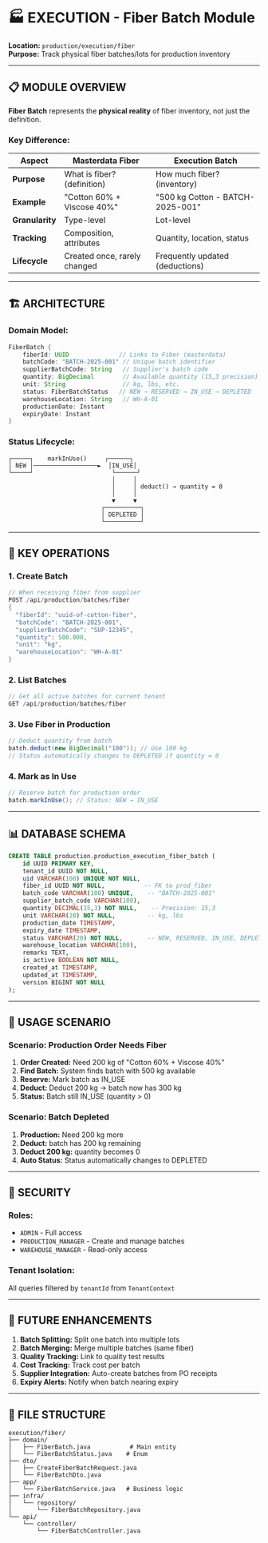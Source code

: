 # 🏭 EXECUTION - Fiber Batch Module

**Location:** `production/execution/fiber`  
**Purpose:** Track physical fiber batches/lots for production inventory

---

## 📋 MODULE OVERVIEW

**Fiber Batch** represents the **physical reality** of fiber inventory, not just the definition.

### **Key Difference:**

| Aspect          | Masterdata Fiber             | Execution Batch                  |
| --------------- | ---------------------------- | -------------------------------- |
| **Purpose**     | What is fiber? (definition)  | How much fiber? (inventory)      |
| **Example**     | "Cotton 60% + Viscose 40%"   | "500 kg Cotton - BATCH-2025-001" |
| **Granularity** | Type-level                   | Lot-level                        |
| **Tracking**    | Composition, attributes      | Quantity, location, status       |
| **Lifecycle**   | Created once, rarely changed | Frequently updated (deductions)  |

---

## 🏗️ ARCHITECTURE

### **Domain Model:**

```java
FiberBatch {
    fiberId: UUID              // Links to Fiber (masterdata)
    batchCode: "BATCH-2025-001" // Unique batch identifier
    supplierBatchCode: String   // Supplier's batch code
    quantity: BigDecimal        // Available quantity (15,3 precision)
    unit: String                // kg, lbs, etc.
    status: FiberBatchStatus   // NEW → RESERVED → IN_USE → DEPLETED
    warehouseLocation: String   // WH-A-01
    productionDate: Instant
    expiryDate: Instant
}
```

### **Status Lifecycle:**

```
┌─────┐    markInUse()     ┌──────┐
│ NEW │──────────────────►  │IN_USE│
└─────┘                      └──────┘
                             │     │
                             │     │ deduct() → quantity = 0
                             │     │
                             ▼     ▼
                          ┌──────────┐
                          │ DEPLETED │
                          └──────────┘
```

---

## 🔧 KEY OPERATIONS

### **1. Create Batch**

```java
// When receiving fiber from supplier
POST /api/production/batches/fiber
{
  "fiberId": "uuid-of-cotton-fiber",
  "batchCode": "BATCH-2025-001",
  "supplierBatchCode": "SUP-12345",
  "quantity": 500.000,
  "unit": "kg",
  "warehouseLocation": "WH-A-01"
}
```

### **2. List Batches**

```java
// Get all active batches for current tenant
GET /api/production/batches/fiber
```

### **3. Use Fiber in Production**

```java
// Deduct quantity from batch
batch.deduct(new BigDecimal("100")); // Use 100 kg
// Status automatically changes to DEPLETED if quantity = 0
```

### **4. Mark as In Use**

```java
// Reserve batch for production order
batch.markInUse(); // Status: NEW → IN_USE
```

---

## 📊 DATABASE SCHEMA

```sql
CREATE TABLE production.production_execution_fiber_batch (
    id UUID PRIMARY KEY,
    tenant_id UUID NOT NULL,
    uid VARCHAR(100) UNIQUE NOT NULL,
    fiber_id UUID NOT NULL,           -- FK to prod_fiber
    batch_code VARCHAR(100) UNIQUE,    -- "BATCH-2025-001"
    supplier_batch_code VARCHAR(100),
    quantity DECIMAL(15,3) NOT NULL,    -- Precision: 15,3
    unit VARCHAR(20) NOT NULL,         -- kg, lbs
    production_date TIMESTAMP,
    expiry_date TIMESTAMP,
    status VARCHAR(20) NOT NULL,       -- NEW, RESERVED, IN_USE, DEPLETED
    warehouse_location VARCHAR(100),
    remarks TEXT,
    is_active BOOLEAN NOT NULL,
    created_at TIMESTAMP,
    updated_at TIMESTAMP,
    version BIGINT NOT NULL
);
```

---

## 🎯 USAGE SCENARIO

### **Scenario: Production Order Needs Fiber**

1. **Order Created:** Need 200 kg of "Cotton 60% + Viscose 40%"
2. **Find Batch:** System finds batch with 500 kg available
3. **Reserve:** Mark batch as IN_USE
4. **Deduct:** Deduct 200 kg → batch now has 300 kg
5. **Status:** Batch still IN_USE (quantity > 0)

### **Scenario: Batch Depleted**

1. **Production:** Need 200 kg more
2. **Deduct:** batch has 200 kg remaining
3. **Deduct 200 kg:** quantity becomes 0
4. **Auto Status:** Status automatically changes to DEPLETED

---

## 🔐 SECURITY

### **Roles:**

- `ADMIN` - Full access
- `PRODUCTION_MANAGER` - Create and manage batches
- `WAREHOUSE_MANAGER` - Read-only access

### **Tenant Isolation:**

All queries filtered by `tenantId` from `TenantContext`

---

## 🚀 FUTURE ENHANCEMENTS

1. **Batch Splitting:** Split one batch into multiple lots
2. **Batch Merging:** Merge multiple batches (same fiber)
3. **Quality Tracking:** Link to quality test results
4. **Cost Tracking:** Track cost per batch
5. **Supplier Integration:** Auto-create batches from PO receipts
6. **Expiry Alerts:** Notify when batch nearing expiry

---

## 📝 FILE STRUCTURE

```
execution/fiber/
├── domain/
│   ├── FiberBatch.java           # Main entity
│   └── FiberBatchStatus.java    # Enum
├── dto/
│   ├── CreateFiberBatchRequest.java
│   └── FiberBatchDto.java
├── app/
│   └── FiberBatchService.java   # Business logic
├── infra/
│   └── repository/
│       └── FiberBatchRepository.java
└── api/
    └── controller/
        └── FiberBatchController.java
```
